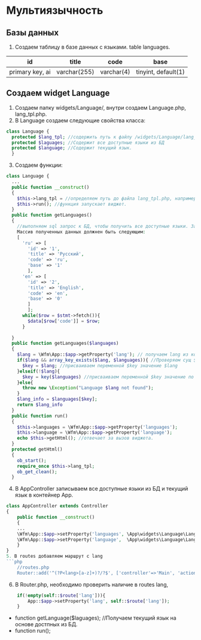 # Мультиязычность
## Базы данных
1. Создаем таблицу в базе данных с языками. table languages.

| id | title | code | base |
|----|-------|------|------|
|primary key, ai | varchar(255) | varchar(4) | tinyint, default(1)|

## Создаем widget Language
1. Создаем папку widgets/Language/, внутри создаем Language.php, lang_tpl.php.
2. В Language создаем следующие свойства класса: 
```php
class Language {
  protected $lang_tpl; //содержить путь к файлу /widgets/Language/lang_tpl.php
  protected $laguages; //Содержит все доступные языки из БД
  protected $language; //Содержит текущий язык.
  }
```
3. Создаем функции:
```php
class Language {
  ...
  public function __construct()
  {
    $this->lang_tpl = //определяем путь до файла lang_tpl.php, например project/app/widgets/Language/lang_tpl.php
    $this->run(); //функция запускает виджет.
  }
  public function getLanguages()
  {
    //выполняем sql запрос к БД, чтобы получить все доступные языки. Запрос должен быть ORDER by base DESC, чтобы массив с base 1 всегда был на первом месте.
    Массив полученных данных должнен быть следующим:
    [
      'ru' => [
        'id' => '1',
        'title' => 'Русский',
        'code' => 'ru',
        'base' => '1'
        ],
      'en' => [
        'id' => '2',
        'title' => 'English',
        'code' => 'en',
        'base' => '0'
        ]
	    ];
      while($row = $stmt->fetch()){
        $data[$row['code']] = $row;
      }
   
  } 
  public function getLanguages($languages) 
  {
    $lang = \Wfm\App::$app->getProperty('lang'); // получаем lang из контейнера App 
    if($lang && array_key_exists($lang, $languages)){ //Проверяем сущ $lang и наличие такого ключа в массиве $languages
      $key = $lang; //присваиваем переменной $key значение $lang 
    }elseif(!$lang){ 
      $key = key($languages) //присваиваем переменной $key значение по 1-му ключу в массиве.
    }else{
      throw new \Exception("Language $lang not found");
    }
    $lang_info = $languages[$key];
    return $lang_info
  }
  public function run()
  {
    $this->languages = \Wfm\App::$app->getProperty('languages');
    $this->language = \Wfm\App::$app->getProperty('language');
    echo $this->getHtml(); //отвечает за вызов виджета.
  }
  protected getHtml()
  {
    ob_start();
    require_once $this->lang_tpl;
    ob_get_clean();
  }
```
4. В AppController записываем все доступные языки из БД и текущий язык в контейнер App.
```php
class AppController extends Controller
{
	public function __construct()
	{
	...
	\Wfm\App::$app->setProperty('languages', \App\widgets\Language\Language::getLanguages());
	\Wfm\App::$app->setProperty('language',  \App\widgets\Language\Language::getLanguage(\App\widgets\Language\Language::getLanguages()));
	}
}
5. В routes добавляем маршрут с lang
```php
	//routes.php
	Router::add('^(?P<lang>[a-z]+)?/?$', ['controller'=>'Main', 'action' => 'index']);
```
6. В Router.php, необходимо проверить наличие в routes lang, 
```php
	if(!empty(self::$route['lang'])){
		App::$app->setProperty('lang', self::$route['lang']);
	}
```

  
  
  
  
  
  
  
  
  
  
  
  
  
  
  
  
  
  
  
  
  
  
  
  
  
  
  
  
  
  
  
  
  
  
  
  
  
  
  
  
  
  
  
  
  
  
  
  - function getLanguage($laguages); //Получаем текущий язык на основе достпных из БД.
  - function run(); 
